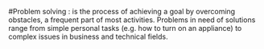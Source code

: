 #Problem solving : is the process of achieving a goal by overcoming obstacles, a frequent part of most activities. Problems in need of solutions range from simple personal tasks (e.g. how to turn on an appliance) to complex issues in business and technical fields.
